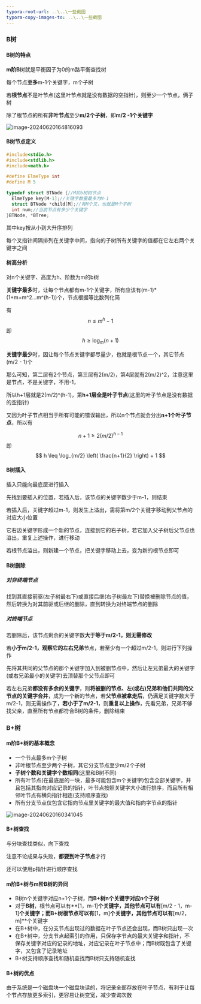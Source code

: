 ```yaml
---
typora-root-url: ..\..\一些截图
typora-copy-images-to: ..\..\一些截图
---
```


### B树

#### B树的特点

**m阶B**树就是平衡因子为0的m路平衡查找树

每个节点**至多**m-1个关键字，m个子树

若**根节点**不是叶节点(这里叶节点就是没有数据的空指针)，则至少一个节点，俩子树

除了根节点的所有**非叶节点**至少**m/2个子树**，即**m/2 -1个关键字**

![image-20240620164816093](/image-20240620164816093.png)

#### B树节点定义

```c
#include<stdio.h>
#include<stdlib.h>
#include<math.h>

#define ElmeType int
#define M 5

typedef struct BTNode {//M阶b树树节点
  ElmeType key[M-1];//关键字数量最多为M-1
  struct BTNode *child[M];//有M个叉，也就是M个子树
  int num;//当前节点有多少个关键字
}BTNode, *BTree;
```

其中key按从小到大升序排列

每个叉指针间隔排列在关键字中间，指向的子树所有关键字的值都在它左右两个关键字之间

#### 树高分析

对n个关键字、高度为h、阶数为m的b树

**关键字最多**时，让每个节点都有m-1个关键字，所有应该有(m-1)*(1+m+m^2...m^(h-1))个，节点根据等比数列化简

有
$$
n≤m^h−1
$$
即
$$
h \geq \log_m (n + 1)
$$


**关键字最少**时，因让每个节点关键字都尽量少，也就是根节点一个，其它节点(m/2 - 1)个

那么可知，第二层有2个节点，第三层有2(m/2)，第4层就有2(m/2)^2，注意这里是节点，不是关键字，不用-1，

所以h+1层就是2(m/2)^(h-1)，第**h+1层全是叶子节点**(这里的叶子节点是没有数据的空指针)

又因为叶子节点相当于所有可能的错误输出，所以n个节点就会分出**n+1个叶子节点**，所以有

$$
n+1 ≥ 2(m/2)^{h-1}
$$
即
$$
h \leq \log_{m/2} \left( \frac{n+1}{2} \right) + 1
$$


#### B树插入

插入只能向最底层进行插入

先找到要插入的位置，若插入后，该节点的关键字数少于m-1，则结束

若插入后，关键字超过m-1，则发生上溢出，需将第m/2个关键字移动到父节点的对应大小位置

它右边关键字形成一个新的节点，连接到它的右子树，若它加入父子树后父节点也溢出，重复上述操作，进行移动

若根节点溢出，则新建一个节点，把关键字移动上去，变为新的根节点即可

#### B树删除

##### **对非终端节点**

找到其直接前驱(左子树最右下)或直接后继(右子树最左下)替换被删除节点的值，然后转换为对其前驱或后继的删除，直到转换为对终端节点的删除

##### 对终端节点

若删除后，该节点剩余的关键字数**大于等于m/2-1，则无需修改**



若**小于m/2-1，观察它的左右兄弟**节点，若至少有一个超过m/2-1，则进行下列操作

先将其共同的父节点的那个关键字加入到被删节点中，然后让左兄弟最大的关键字(或右兄弟最小的关键字)去顶替那个父节点即可



若左右兄弟**都没有多余的关键字**，则**将被删的节点、左(或右)兄弟和他们共同的父节点的关键字合并**，成为一个新的节点，若**父节点被拿走后**，仍满足关键字数大于m/2-1，则无需操作了，**若小于了m/2-1**，则**重复以上操作**，先看兄弟，兄弟不够找父亲，直至所有节点都符合B树的条件，删除结束





### B+树

#### m阶B+树的基本概念

- 一个节点最多m个子树
- 非叶根节点至少两个子树，其它分支节点至少m/2个子树
- **子树个数和关键字个数相同**(这里和B树不同)
- 所有叶节点(在最底层的一块，最多可能包含m个关键字)包含全部关键字，并且包括其指向对应记录的指针，叶节点按照关键字大小进行排序，而且所有相邻叶节点有横向指针相连(支持顺序查找)
- 所有分支节点仅包含它指向节点里关键字的最大值和指向字节点的指针

![image-20240620160341045](/image-20240620160341045.png)

#### B+树查找

与分块查找类似，向下查找

注意不论成果与失败，**都要到叶子节点**才行



还可以使用p指针进行顺序查找



#### m阶B+树与m阶B树的异同

- B树n个关键字对应n+1个子树，而**B+树n个关键字对应n个子树**
- 对于**B树**，根节点可以有**[1，m-1]**个关键字，其他节点可以有**[m/2 - 1，m-1]**个关键字；而B+树根节点可以有**[1，m]**个关键字，其他节点可以有**[m/2，m]**个关键字
- 在B+树中，在分支节点出现过的数据在叶子节点还会出现，而B树只出现一次
- 在B+树中，分支节点起索引的作用，只保存字节点的最大关键字和指针，不保存关键字对应的记录的地址，对应记录在叶子节点中；而B树既包含了关键字，又包含了记录地址
- B+树支持顺序查找和随机查找而B树只支持随机查找

#### B+树的优点

由于系统是一个磁盘块一个磁盘块读的，将记录全部存放在叶子节点，有利于让每个节点存放更多索引，更容易让树变宽，减少查询次数
